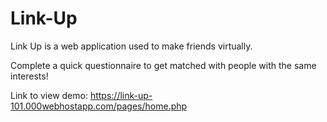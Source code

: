 # Link-Up
Link Up is a web application used to make friends virtually.

Complete a quick questionnaire to get matched with people with the same interests! 

Link to view demo: https://link-up-101.000webhostapp.com/pages/home.php
